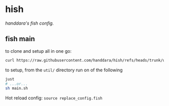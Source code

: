 # hish

_handdara's fish config._

## fish main

to clone and setup all in one go:
```bash
curl https://raw.githubusercontent.com/handdara/hish/refs/heads/trunk/util/pull-main.sh | sh
```

to setup, from the `util/` directory run on of the following
```bash
just
# ...or...
sh main.sh
```

Hot reload config: `source replace_config.fish`
